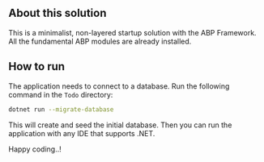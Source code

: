 ## About this solution

This is a minimalist, non-layered startup solution with the ABP Framework. All the fundamental ABP modules are already installed.

## How to run

The application needs to connect to a database. Run the following command in the `Todo` directory:

````bash
dotnet run --migrate-database
````

This will create and seed the initial database. Then you can run the application with any IDE that supports .NET.

Happy coding..!



